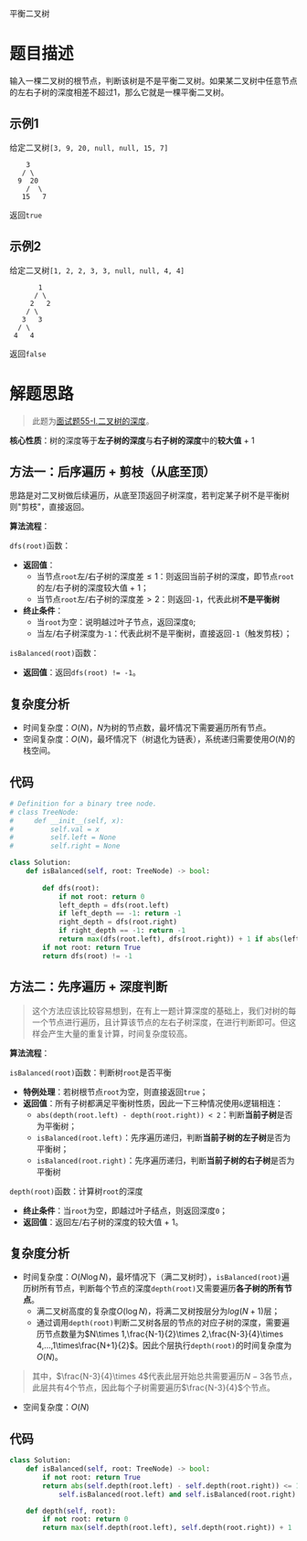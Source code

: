 平衡二叉树

# 题目描述

输入一棵二叉树的根节点，判断该树是不是平衡二叉树。如果某二叉树中任意节点的左右子树的深度相差不超过1，那么它就是一棵平衡二叉树。

## 示例1

给定二叉树`[3, 9, 20, null, null, 15, 7]`

```
    3
   / \
  9  20
    /  \
   15   7
```

返回`true`

## 示例2

给定二叉树`[1, 2, 2, 3, 3, null, null, 4, 4]`

```
       1
      / \
     2   2
    / \
   3   3
  / \
 4   4
```

返回`false`

# 解题思路

> 此题为[面试题55-I.二叉树的深度](https://github.com/TrippleKing/LeetCode_Python3/blob/master/剑指offer系列/面试题55-I.二叉树的深度.md)。

**核心性质**：树的深度等于**左子树的深度**与**右子树的深度**中的**较大值** + 1

## 方法一：后序遍历 + 剪枝（从底至顶）

思路是对二叉树做后续遍历，从底至顶返回子树深度，若判定某子树不是平衡树则"剪枝"，直接返回。

**算法流程**：

`dfs(root)`函数：

- **返回值**：
  - 当节点`root`左/右子树的深度差$\le1$：则返回当前子树的深度，即节点`root`的左/右子树的深度较大值 + 1；
  - 当节点`root`左/右子树的深度差$>2$：则返回`-1`，代表此树**不是平衡树**
- **终止条件**：
  - 当`root`为空：说明越过叶子节点，返回深度`0`;
  - 当左/右子树深度为`-1`：代表此树不是平衡树，直接返回`-1`（触发剪枝）；

`isBalanced(root)`函数：

- **返回值**：返回`dfs(root) != -1`。

## 复杂度分析

- 时间复杂度：$O(N)$，$N$为树的节点数，最坏情况下需要遍历所有节点。
- 空间复杂度：$O(N)$，最坏情况下（树退化为链表），系统递归需要使用$O(N)$的栈空间。

## 代码

```python
# Definition for a binary tree node.
# class TreeNode:
#     def __init__(self, x):
#         self.val = x
#         self.left = None
#         self.right = None

class Solution:
    def isBalanced(self, root: TreeNode) -> bool:
        
        def dfs(root):
            if not root: return 0
            left_depth = dfs(root.left)
            if left_depth == -1: return -1
            right_depth = dfs(root.right)
            if right_depth == -1: return -1
            return max(dfs(root.left), dfs(root.right)) + 1 if abs(left_depth - right_depth) < 2 else -1   
        if not root: return True
        return dfs(root) != -1
```

## 方法二：先序遍历 + 深度判断

> 这个方法应该比较容易想到，在有上一题计算深度的基础上，我们对树的每一个节点进行遍历，且计算该节点的左右子树深度，在进行判断即可。但这样会产生大量的重复计算，时间复杂度较高。

**算法流程**：

`isBalanced(root)`函数：判断树`root`是否平衡

- **特例处理**：若树根节点`root`为空，则直接返回`true`；
- **返回值**：所有子树都满足平衡树性质，因此一下三种情况使用`&`逻辑相连：
  - `abs(depth(root.left) - depth(root.right)) < 2`：判断**当前子树**是否为平衡树；
  - `isBalanced(root.left)`：先序遍历递归，判断**当前子树的左子树**是否为平衡树；
  - `isBalanced(root.right)`：先序遍历递归，判断**当前子树的右子树**是否为平衡树

`depth(root)`函数：计算树`root`的深度

- **终止条件**：当`root`为空，即越过叶子结点，则返回深度`0`；
- **返回值**：返回左/右子树的深度的较大值 + 1。

## 复杂度分析

- 时间复杂度：$O(N\log N)$，最坏情况下（满二叉树时），`isBalanced(root)`遍历树所有节点，判断每个节点的深度`depth(root)`又需要遍历**各子树的所有节点**。
  - 满二叉树高度的复杂度$O(\log N)$，将满二叉树按层分为$log(N + 1)$层；
  - 通过调用`depth(root)`判断二叉树各层的节点的对应子树的深度，需要遍历节点数量为$N\times 1,\frac{N-1}{2}\times 2,\frac{N-3}{4}\times 4,...,1\times\frac{N+1}{2}$。因此个层执行`depth(root)`的时间复杂度为$O(N)$。

> 其中，$\frac{N-3}{4}\times 4$代表此层开始总共需要遍历$N-3$各节点，此层共有$4$个节点，因此每个子树需要遍历$\frac{N-3}{4}$个节点。

- 空间复杂度：$O(N)$

## 代码

```python
class Solution:
    def isBalanced(self, root: TreeNode) -> bool:
        if not root: return True
        return abs(self.depth(root.left) - self.depth(root.right)) <= 1 and \
            self.isBalanced(root.left) and self.isBalanced(root.right)

    def depth(self, root):
        if not root: return 0
        return max(self.depth(root.left), self.depth(root.right)) + 1
```

